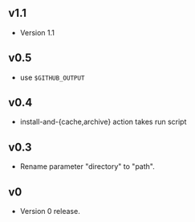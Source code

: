 ## v1.1

- Version 1.1

## v0.5

- use `$GITHUB_OUTPUT`

## v0.4

- install-and-{cache,archive} action takes run script

## v0.3

- Rename parameter "directory" to "path".

## v0

- Version 0 release.
